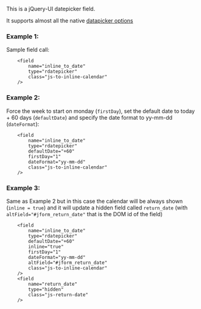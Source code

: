 This is a jQuery-UI datepicker field.

It supports almost all the native [datapicker options](http://api.jqueryui.com/datepicker/)

### Example 1: 
Sample field call:

```
	<field
		name="inline_to_date"
		type="rdatepicker"
		class="js-to-inline-calendar"
	/>
```

### Example 2: 
Force the week to start on monday (`firstDay`), set the default date to today + 60 days (`defaultDate`) and specify the date format to yy-mm-dd (`dateFormat`):
```
	<field
		name="inline_to_date"
		type="rdatepicker"
		defaultDate="+60"
		firstDay="1"
		dateFormat="yy-mm-dd"
		class="js-to-inline-calendar"
	/>
```
### Example 3: 
Same as Example 2 but in this case the calendar will be always shown (`inline = true`) and it will update a hidden field called `return_date` (with `altField="#jform_return_date"` that is the DOM id of the field) 
```
	<field
		name="inline_to_date"
		type="rdatepicker"
		defaultDate="+60"
		inline="true"
		firstDay="1"
		dateFormat="yy-mm-dd"
		altField="#jform_return_date"
		class="js-to-inline-calendar"
	/>
	<field
		name="return_date"
		type="hidden"
		class="js-return-date"
	/>
```